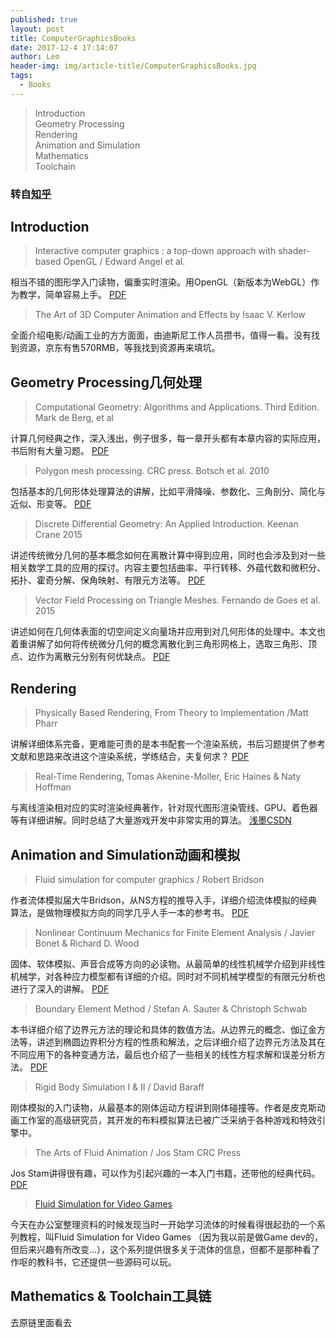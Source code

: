 ```yaml
---
published: true
layout: post
title: ComputerGraphicsBooks
date: 2017-12-4 17:14:07
author: Leo
header-img: img/article-title/ComputerGraphicsBooks.jpg
tags:
  - Books
---
```

> Introduction<br>
> Geometry Processing<br>
> Rendering<br>
> Animation and Simulation<br>
> Mathematics<br>
> Toolchain<br>

### 转自[知乎](https://zhuanlan.zhihu.com/p/27158983)

## Introduction
> Interactive computer graphics : a top-down approach with shader-based OpenGL / Edward Angel et al.

相当不错的图形学入门读物，偏重实时渲染。用OpenGL（新版本为WebGL）作为教学，简单容易上手。
[PDF]()

> The Art of 3D Computer Animation and Effects by Isaac V. Kerlow

全面介绍电影/动画工业的方方面面，由迪斯尼工作人员攒书，值得一看。没有找到资源，京东有售570RMB，等我找到资源再来填坑。

## Geometry Processing几何处理
> Computational Geometry: Algorithms and Applications. Third Edition. Mark de Berg, et al

计算几何经典之作，深入浅出，例子很多，每一章开头都有本章内容的实际应用，书后附有大量习题。
[PDF]()

> Polygon mesh processing. CRC press. Botsch et al. 2010

包括基本的几何形体处理算法的讲解，比如平滑降噪、参数化、三角剖分、简化与近似、形变等。
[PDF]()

> Discrete Differential Geometry: An Applied Introduction. Keenan Crane 2015

讲述传统微分几何的基本概念如何在离散计算中得到应用，同时也会涉及到对一些相关数学工具的应用的探讨。内容主要包括曲率、平行转移、外蕴代数和微积分、拓扑、霍奇分解、保角映射、有限元方法等。
[PDF]()

> Vector Field Processing on Triangle Meshes. Fernando de Goes et al. 2015

讲述如何在几何体表面的切空间定义向量场并应用到对几何形体的处理中。本文也着重讲解了如何将传统微分几何的概念离散化到三角形网格上，选取三角形、顶点、边作为离散元分别有何优缺点。
[PDF]()

## Rendering
> Physically Based Rendering, From Theory to Implementation /Matt Pharr

讲解详细体系完备，更难能可贵的是本书配套一个渲染系统，书后习题提供了参考文献和思路来改进这个渲染系统，学练结合，夫复何求？
[PDF]()

> Real-Time Rendering, Tomas Akenine-Moller, Eric Haines & Naty Hoffman

与离线渲染相对应的实时渲染经典著作，针对现代图形渲染管线、GPU、着色器等有详细讲解。同时总结了大量游戏开发中非常实用的算法。
[浅墨CSDN](http://blog.csdn.net/poem_qianmo)

## Animation and Simulation动画和模拟
> Fluid simulation for computer graphics / Robert Bridson

作者流体模拟届大牛Bridson，从NS方程的推导入手，详细介绍流体模拟的经典算法，是做物理模拟方向的同学几乎人手一本的参考书。
[PDF]()

> Nonlinear Continuum Mechanics for Finite Element Analysis / Javier Bonet & Richard D. Wood

固体、软体模拟、声音合成等方向的必读物。从最简单的线性机械学介绍到非线性机械学，对各种应力模型都有详细的介绍。同时对不同机械学模型的有限元分析也进行了深入的讲解。
[PDF]()

> Boundary Element Method / Stefan A. Sauter & Christoph Schwab

本书详细介绍了边界元方法的理论和具体的数值方法。从边界元的概念、伽辽金方法等，讲述到椭圆边界积分方程的性质和解法，之后详细介绍了边界元方法及其在不同应用下的各种变通方法，最后也介绍了一些相关的线性方程求解和误差分析方法。
[PDF]()

> Rigid Body Simulation I & II / David Baraff

刚体模拟的入门读物，从最基本的刚体运动方程讲到刚体碰撞等。作者是皮克斯动画工作室的高级研究员，其开发的布料模拟算法已被广泛采纳于各种游戏和特效引擎中。

> The Arts of Fluid Animation / Jos Stam CRC Press

Jos Stam讲得很有趣，可以作为引起兴趣的一本入门书籍，还带他的经典代码。
[PDF]()

> [Fluid Simulation for Video Games](https://software.intel.com/en-us/articles/fluid-simulation-for-video-games-part-1/)

今天在办公室整理资料的时候发现当时一开始学习流体的时候看得很起劲的一个系列教程，叫Fluid Simulation for Video Games （因为我以前是做Game dev的，但后来兴趣有所改变…），这个系列提供很多关于流体的信息，但都不是那种看了作呕的教科书，它还提供一些源码可以玩。

## Mathematics & Toolchain工具链
去原链里面看去